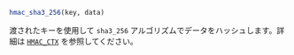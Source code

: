 ```julia
hmac_sha3_256(key, data)
```

渡されたキーを使用して `sha3_256` アルゴリズムでデータをハッシュします。詳細は [`HMAC_CTX`](@ref) を参照してください。
